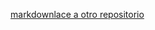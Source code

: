 [markdownlace a otro repositorio](https://github.com/MiguelAngelMaldonadoLopez/prueba_MiguelAngelMaldonadoLopez/blob/main/markdown.md)
